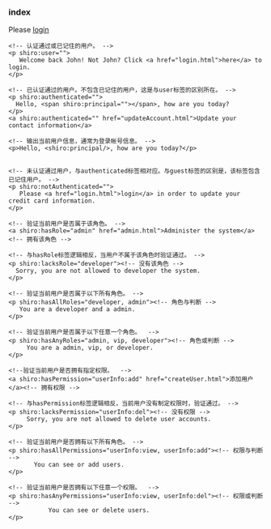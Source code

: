 <!DOCTYPE html>    
<html xmlns="http://www.w3.org/1999/xhtml" xmlns:th="http://www.thymeleaf.org"  
      xmlns:sec="http://www.thymeleaf.org/thymeleaf-extras-springsecurity3"  
      xmlns:shiro="http://www.pollix.at/thymeleaf/shiro">  
<head>    
<meta charset="UTF-8" />    
<title>Insert title here</title>    
</head>    
<body>    
    <h3>index</h3>   
    <!-- 验证当前用户是否为“访客”，即未认证（包含未记住）的用户。 -->  
    <p shiro:guest="">Please <a href="login.html">login</a></p>  
      
      
    <!-- 认证通过或已记住的用户。 -->  
    <p shiro:user="">  
       Welcome back John! Not John? Click <a href="login.html">here</a> to login.  
    </p>  
      
    <!-- 已认证通过的用户。不包含已记住的用户，这是与user标签的区别所在。 -->  
    <p shiro:authenticated="">  
      Hello, <span shiro:principal=""></span>, how are you today?  
    </p>   
    <a shiro:authenticated="" href="updateAccount.html">Update your contact information</a>  
      
    <!-- 输出当前用户信息，通常为登录帐号信息。 -->  
    <p>Hello, <shiro:principal/>, how are you today?</p>  
      
      
    <!-- 未认证通过用户，与authenticated标签相对应。与guest标签的区别是，该标签包含已记住用户。 -->  
    <p shiro:notAuthenticated="">  
       Please <a href="login.html">login</a> in order to update your credit card information.  
    </p>  
       
    <!-- 验证当前用户是否属于该角色。 -->  
    <a shiro:hasRole="admin" href="admin.html">Administer the system</a><!-- 拥有该角色 -->  
      
    <!-- 与hasRole标签逻辑相反，当用户不属于该角色时验证通过。 -->  
    <p shiro:lacksRole="developer"><!-- 没有该角色 -->  
      Sorry, you are not allowed to developer the system.  
    </p>  
      
    <!-- 验证当前用户是否属于以下所有角色。 -->  
    <p shiro:hasAllRoles="developer, admin"><!-- 角色与判断 -->  
       You are a developer and a admin.  
    </p>  
      
    <!-- 验证当前用户是否属于以下任意一个角色。  -->  
    <p shiro:hasAnyRoles="admin, vip, developer"><!-- 角色或判断 -->  
         You are a admin, vip, or developer.  
    </p>  
      
    <!--验证当前用户是否拥有指定权限。  -->  
    <a shiro:hasPermission="userInfo:add" href="createUser.html">添加用户</a><!-- 拥有权限 -->  
      
    <!-- 与hasPermission标签逻辑相反，当前用户没有制定权限时，验证通过。 -->  
    <p shiro:lacksPermission="userInfo:del"><!-- 没有权限 -->  
         Sorry, you are not allowed to delete user accounts.  
    </p>  
      
    <!-- 验证当前用户是否拥有以下所有角色。 -->  
    <p shiro:hasAllPermissions="userInfo:view, userInfo:add"><!-- 权限与判断 -->  
           You can see or add users.  
    </p>  
      
    <!-- 验证当前用户是否拥有以下任意一个权限。  -->  
    <p shiro:hasAnyPermissions="userInfo:view, userInfo:del"><!-- 权限或判断 -->  
               You can see or delete users.  
    </p>  
      
</body>    
</html>  